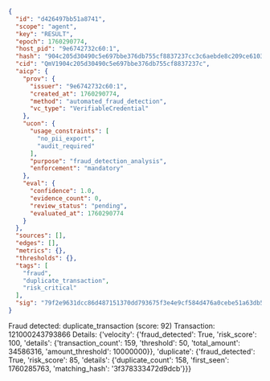 ```json
{
  "id": "d426497bb51a8741",
  "scope": "agent",
  "key": "RESULT",
  "epoch": 1760290774,
  "host_pid": "9e6742732c60:1",
  "hash": "904c205d30490c5e697bbe376db755cf8837237cc3c6aebde8c209ce6103a85b",
  "cid": "QmV1904c205d30490c5e697bbe376db755cf8837237c",
  "aicp": {
    "prov": {
      "issuer": "9e6742732c60:1",
      "created_at": 1760290774,
      "method": "automated_fraud_detection",
      "vc_type": "VerifiableCredential"
    },
    "ucon": {
      "usage_constraints": [
        "no_pii_export",
        "audit_required"
      ],
      "purpose": "fraud_detection_analysis",
      "enforcement": "mandatory"
    },
    "eval": {
      "confidence": 1.0,
      "evidence_count": 0,
      "review_status": "pending",
      "evaluated_at": 1760290774
    }
  },
  "sources": [],
  "edges": [],
  "metrics": {},
  "thresholds": {},
  "tags": [
    "fraud",
    "duplicate_transaction",
    "risk_critical"
  ],
  "sig": "79f2e9631dcc86d487151370dd793675f3e4e9cf584d476a0cebe51a63db5a5f"
}
```

Fraud detected: duplicate_transaction (score: 92)
Transaction: 121000243793866
Details: {'velocity': {'fraud_detected': True, 'risk_score': 100, 'details': {'transaction_count': 159, 'threshold': 50, 'total_amount': 34586316, 'amount_threshold': 10000000}}, 'duplicate': {'fraud_detected': True, 'risk_score': 85, 'details': {'duplicate_count': 158, 'first_seen': 1760285763, 'matching_hash': '3f378333472d9dcb'}}}
